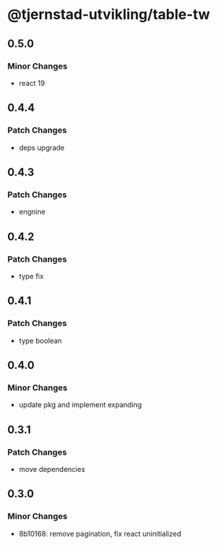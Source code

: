 # @tjernstad-utvikling/table-tw

## 0.5.0

### Minor Changes

- react 19

## 0.4.4

### Patch Changes

- deps upgrade

## 0.4.3

### Patch Changes

- engnine

## 0.4.2

### Patch Changes

- type fix

## 0.4.1

### Patch Changes

- type boolean

## 0.4.0

### Minor Changes

- update pkg and implement expanding

## 0.3.1

### Patch Changes

- move dependencies

## 0.3.0

### Minor Changes

- 8b10168: remove pagination, fix react uninitialized
